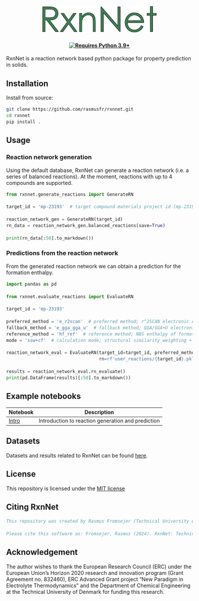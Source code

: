 <h1 align="center">
  <picture>
    <img alt="Logo" src="resources/logo.png"
height="70">
  </picture>
</h1>

<h4 align="center">

[![Requires Python 3.9+](https://img.shields.io/badge/Python-3.9+-blue.svg?logo=python&logoColor=white)](https://python.org/downloads)

</h4>

RxnNet is a reaction network based python package for property prediction in solids.

## Installation
Install from source:

```sh
git clone https://github.com/rasmusfr/rxnnet.git
cd rxnnet
pip install .
```

## Usage

### Reaction network generation
Using the default database, RxnNet can generate a reaction network (i.e. a series of balanced reactions). 
At the moment, reactions with up to 4 compounds are supported.

```python
from rxnnet.generate_reactions import GenerateRN

target_id = 'mp-23193'  # target compound materials project id (mp-23193 is KCl)

reaction_network_gen = GenerateRN(target_id)
rn_data = reaction_network_gen.balanced_reactions(save=True)

print(rn_data[:50].to_markdown())
```
### Predictions from the reaction network
From the generated reaction network we can obtain a prediction for the formation enthalpy.

```python
import pandas as pd

from rxnnet.evaluate_reactions import EvaluateRN

target_id = 'mp-23193'

preferred_method = 'e_r2scan'  # preferred method; r^2SCAN electronic energy
fallback_method = 'e_gga_gga_u'  # fallback method; GGA/GGA+U electronic energy
reference_method = 'hf_ref'  # reference method; NBS enthalpy of formation
mode = 'ssw+cf'  # calculation mode; structural similarity weighting + chemistry filter

reaction_network_eval = EvaluateRN(target_id=target_id, preferred_method=preferred_method, reference_method=reference_method,
                                   rn=rf'user_reactions/{target_id}.pkl.gz', mode=mode, fallback_method=fallback_method)

results = reaction_network_eval.rn_evaluate()
print(pd.DataFrame(results)[:50].to_markdown())
```

## Example notebooks
| Notebook                               | Description                                        |
|----------------------------------------|----------------------------------------------------|
| [Intro](examples/intro-mp-23193.ipynb) | Introduction to reaction generation and prediction |
## Datasets
Datasets and results related to RxnNet can be found [here](https://doi.org/10.11583/DTU.25897420).
## License
This repository is licensed under the [MIT license](LICENSE)
## Citing RxnNet
```bib
This repository was created by Rasmus Fromsejer (Technical University of Denmark) to supplement the research paper "Accurate Formation Enthalpies of Solids Using Reaction Networks" in npj computational materials by Rasmus Fromsejer, Bjørn Maribo-Mogensen, Georgios Kontogeorgis and Xiaodong Liang (accepted in principle).

Please cite this software as: Fromsejer, Rasmus (2024). RxnNet: Technical University of Denmark. Software. https://doi.org/10.11583/DTU.25898161
```
## Acknowledgement
The author wishes to thank the European Research Council (ERC) under the European Union’s Horizon 2020 research and innovation program (Grant Agreement no. 832460), ERC Advanced Grant project “New Paradigm in Electrolyte Thermodynamics” and the Department of Chemical Engineering at the Technical University of Denmark for funding this research.
